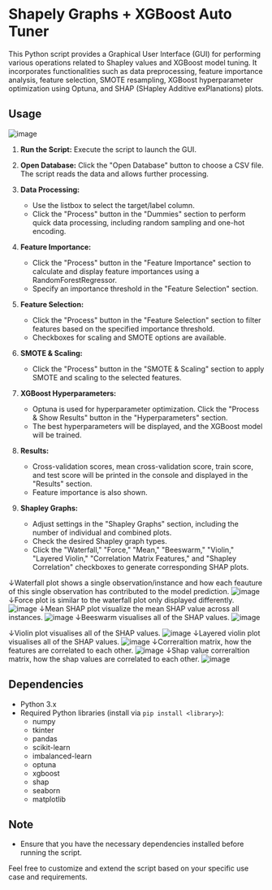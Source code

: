 # Shapely Graphs + XGBoost Auto Tuner

This Python script provides a Graphical User Interface (GUI) for performing various operations related to Shapley values and XGBoost model tuning. It incorporates functionalities such as data preprocessing, feature importance analysis, feature selection, SMOTE resampling, XGBoost hyperparameter optimization using Optuna, and SHAP (SHapley Additive exPlanations) plots.

## Usage
![image](https://github.com/JeroenKreuk/gui_shapley_graphs_xgboost/assets/85551796/fc902231-0d9f-4067-b80c-3210c1548a9c)

1. **Run the Script:**
   Execute the script to launch the GUI.

2. **Open Database:**
   Click the "Open Database" button to choose a CSV file. The script reads the data and allows further processing.

3. **Data Processing:**
   - Use the listbox to select the target/label column.
   - Click the "Process" button in the "Dummies" section to perform quick data processing, including random sampling and one-hot encoding.

4. **Feature Importance:**
   - Click the "Process" button in the "Feature Importance" section to calculate and display feature importances using a RandomForestRegressor.
   - Specify an importance threshold in the "Feature Selection" section.

5. **Feature Selection:**
   - Click the "Process" button in the "Feature Selection" section to filter features based on the specified importance threshold.
   - Checkboxes for scaling and SMOTE options are available.

6. **SMOTE & Scaling:**
   - Click the "Process" button in the "SMOTE & Scaling" section to apply SMOTE and scaling to the selected features.

7. **XGBoost Hyperparameters:**
   - Optuna is used for hyperparameter optimization. Click the "Process & Show Results" button in the "Hyperparameters" section.
   - The best hyperparameters will be displayed, and the XGBoost model will be trained.

8. **Results:**
   - Cross-validation scores, mean cross-validation score, train score, and test score will be printed in the console and displayed in the "Results" section.
   - Feature importance is also shown.

9. **Shapley Graphs:**
   - Adjust settings in the "Shapley Graphs" section, including the number of individual and combined plots.
   - Check the desired Shapley graph types.
   - Click the "Waterfall," "Force," "Mean," "Beeswarm," "Violin," "Layered Violin," "Correlation Matrix Features," and "Shapley Correlation" checkboxes to generate corresponding SHAP plots.

↓Waterfall plot shows a single observation/instance and how each feauture of this single observation has contributed to the model prediction.
![image](https://github.com/JeroenKreuk/gui_shapley_graphs_xgboost/assets/85551796/78331b7f-1df5-4107-b7b3-ec785a3f9e64)
↓Force plot is similar to the waterfall plot only displayed differently.
![image](https://github.com/JeroenKreuk/gui_shapley_graphs_xgboost/assets/85551796/6ca930f8-d542-4db9-96cb-1ecdb21f1855)
↓Mean SHAP plot visualize the mean SHAP value across all instances.
![image](https://github.com/JeroenKreuk/gui_shapley_graphs_xgboost/assets/85551796/fd76aea1-a278-4a2b-b6be-d9a7d4d021cd)
↓Beeswarm visualises all of the SHAP values.
![image](https://github.com/JeroenKreuk/gui_shapley_graphs_xgboost/assets/85551796/c4c40218-d3fa-44c1-ab4f-2384390b511b)

↓Violin plot visualises all of the SHAP values.
![image](https://github.com/JeroenKreuk/gui_shapley_graphs_xgboost/assets/85551796/f4fb2e29-e98f-4824-9464-ea0675cc5510)
↓Layered violin plot visualises all of the SHAP values.
![image](https://github.com/JeroenKreuk/gui_shapley_graphs_xgboost/assets/85551796/3cc9fe29-ca7e-4b3a-8964-2286a38101a9)
↓Correraltion matrix, how the features are correlated to each other.
![image](https://github.com/JeroenKreuk/gui_shapley_graphs_xgboost/assets/85551796/73d815df-2d6d-4e01-9179-58009f67e4e1)
↓Shap value correraltion matrix, how the shap values are correlated to each other.
![image](https://github.com/JeroenKreuk/gui_shapley_graphs_xgboost/assets/85551796/f7ab740f-4c42-4c5a-9eb4-5e7c27c4f2cd)

## Dependencies

- Python 3.x
- Required Python libraries (install via `pip install <library>`):
  - numpy
  - tkinter
  - pandas
  - scikit-learn
  - imbalanced-learn
  - optuna
  - xgboost
  - shap
  - seaborn
  - matplotlib

## Note

- Ensure that you have the necessary dependencies installed before running the script.

Feel free to customize and extend the script based on your specific use case and requirements.

